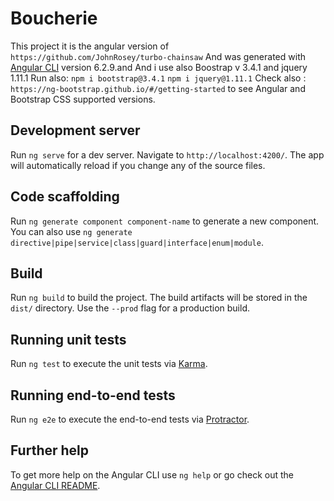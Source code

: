 # Boucherie

This project it is the angular version of `https://github.com/JohnRosey/turbo-chainsaw` 
And  was generated with [Angular CLI](https://github.com/angular/angular-cli) version 6.2.9.and 
And i use also Boostrap v 3.4.1 and jquery 1.11.1
Run also:
`npm i bootstrap@3.4.1` 
 `npm i jquery@1.11.1`
Check also : `https://ng-bootstrap.github.io/#/getting-started` to see  Angular and Bootstrap CSS supported versions. 
## Development server

Run `ng serve` for a dev server. Navigate to `http://localhost:4200/`. The app will automatically reload if you change any of the source files.

## Code scaffolding

Run `ng generate component component-name` to generate a new component. You can also use `ng generate directive|pipe|service|class|guard|interface|enum|module`.

## Build

Run `ng build` to build the project. The build artifacts will be stored in the `dist/` directory. Use the `--prod` flag for a production build.

## Running unit tests

Run `ng test` to execute the unit tests via [Karma](https://karma-runner.github.io).

## Running end-to-end tests

Run `ng e2e` to execute the end-to-end tests via [Protractor](http://www.protractortest.org/).

## Further help

To get more help on the Angular CLI use `ng help` or go check out the [Angular CLI README](https://github.com/angular/angular-cli/blob/master/README.md).
